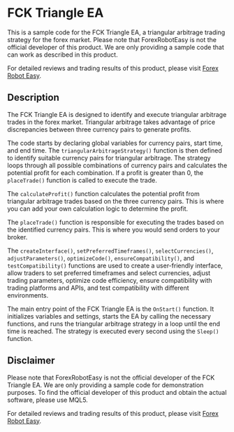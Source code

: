 # FCK Triangle EA

This is a sample code for the FCK Triangle EA, a triangular arbitrage trading strategy for the forex market. Please note that ForexRobotEasy is not the official developer of this product. We are only providing a sample code that can work as described in this product.

For detailed reviews and trading results of this product, please visit [Forex Robot Easy](https://forexroboteasy.com/forex-robot-review/fck-triangle-ea-review-unbiased-forex-software-analysis/).

## Description

The FCK Triangle EA is designed to identify and execute triangular arbitrage trades in the forex market. Triangular arbitrage takes advantage of price discrepancies between three currency pairs to generate profits.

The code starts by declaring global variables for currency pairs, start time, and end time. The `triangularArbitrageStrategy()` function is then defined to identify suitable currency pairs for triangular arbitrage. The strategy loops through all possible combinations of currency pairs and calculates the potential profit for each combination. If a profit is greater than 0, the `placeTrade()` function is called to execute the trade.

The `calculateProfit()` function calculates the potential profit from triangular arbitrage trades based on the three currency pairs. This is where you can add your own calculation logic to determine the profit.

The `placeTrade()` function is responsible for executing the trades based on the identified currency pairs. This is where you would send orders to your broker.

The `createInterface()`, `setPreferredTimeframes()`, `selectCurrencies()`, `adjustParameters()`, `optimizeCode()`, `ensureCompatibility()`, and `testCompatibility()` functions are used to create a user-friendly interface, allow traders to set preferred timeframes and select currencies, adjust trading parameters, optimize code efficiency, ensure compatibility with trading platforms and APIs, and test compatibility with different environments.

The main entry point of the FCK Triangle EA is the `OnStart()` function. It initializes variables and settings, starts the EA by calling the necessary functions, and runs the triangular arbitrage strategy in a loop until the end time is reached. The strategy is executed every second using the `Sleep()` function.

## Disclaimer

Please note that ForexRobotEasy is not the official developer of the FCK Triangle EA. We are only providing a sample code for demonstration purposes. To find the official developer of this product and obtain the actual software, please use MQL5.

For detailed reviews and trading results of this product, please visit [Forex Robot Easy](https://forexroboteasy.com/forex-robot-review/fck-triangle-ea-review-unbiased-forex-software-analysis/).
